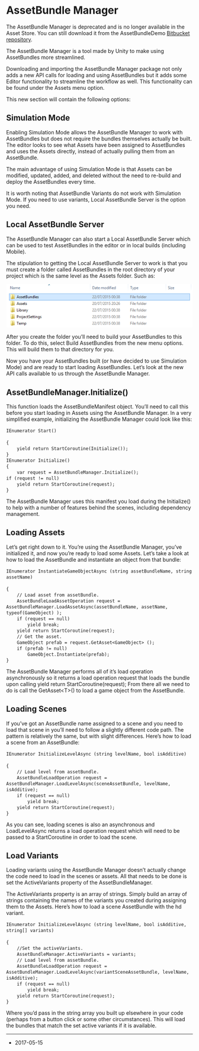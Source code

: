 # AssetBundle Manager

The AssetBundle Manager is deprecated and is no longer available in the Asset Store. You can still download it from the AssetBundleDemo [Bitbucket repository](https://bitbucket.org/Unity-Technologies/assetbundledemo).

The AssetBundle Manager is a tool made by Unity to make using AssetBundles more streamlined.

Downloading and importing the AssetBundle Manager package not only adds a new API calls for loading and using AssetBundles but it adds some Editor functionality to streamline the workflow as well.  This functionality can be found under the Assets menu option. 

This new section will contain the following options:

## Simulation Mode

Enabling Simulation Mode allows the AssetBundle Manager to work with AssetBundles but does not require the bundles themselves actually be built.  The editor looks to see what Assets  have been assigned to AssetBundles and uses the Assets directly, instead of actually pulling them from an AssetBundle.

The main advantage of using Simulation Mode is that Assets can be modified, updated, added, and deleted without the need to re-build and deploy the AssetBundles every time.  

It is worth noting that AssetBundle Variants do not work with Simulation Mode.  If you need to use variants, Local AssetBundle Server is the option you need.

## Local AssetBundle Server

The AssetBundle Manager can also start a Local AssetBundle Server which can be used to test AssetBundles in the editor or in local builds (including Mobile).

The stipulation to getting the Local AssetBundle Server to work is that you must create a folder called AssetBundles in the root directory of your project which is the same level as the Assets folder.  Such as:

![](../uploads/Main/AssetBundles-Manager-4.png)

After you create the folder you’ll need to build your AssetBundles to this folder.  To do this, select Build AssetBundles from the new menu options.  This will build them to that directory for you.

Now you have your AssetBundles built (or have decided to use Simulation Mode) and are ready to start loading AssetBundles.  Let’s look at the new API calls available to us through the AssetBundle Manager.

## AssetBundleManager.Initialize()

This function loads the AssetBundleManifest object.  You’ll need to call this before you start loading in Assets using the AssetBundle Manager.  In a very simplified example, initializing the AssetBundle Manager could look like this:

```
IEnumerator Start()

{
	yield return StartCoroutine(Initialize());
}
IEnumerator Initialize()
{
	var request = AssetBundleManager.Initialize();
if (request != null)
	yield return StartCoroutine(request);
}
```

The AssetBundle Manager uses this manifest you load during the Initialize() to help with a number of features behind the scenes, including dependency management.

## Loading Assets

Let’s get right down to it.  You’re using the AssetBundle Manager, you’ve initialized it, and now you’re ready to load some Assets.  Let’s take a look at how to load the AssetBundle and instantiate an object from that bundle:

```
IEnumerator InstantiateGameObjectAsync (string assetBundleName, string assetName)

{
	// Load asset from assetBundle.
	AssetBundleLoadAssetOperation request = AssetBundleManager.LoadAssetAsync(assetBundleName, assetName, typeof(GameObject) );
	if (request == null)
		yield break;
	yield return StartCoroutine(request);
	// Get the asset.
	GameObject prefab = request.GetAsset<GameObject> ();
	if (prefab != null)
		GameObject.Instantiate(prefab);
}
```

The AssetBundle Manager performs all of it’s load operation asynchronously so it returns a load operation request that loads the bundle upon calling yield return StartCoroutine(request); From there all we need to do is call the GetAsset\<T\>() to load a game object from the AssetBundle.

## Loading Scenes

If you’ve got an AssetBundle name assigned to a scene and you need to load that scene in you’ll need to follow a slightly different code path.  The pattern is relatively the same, but with slight differences.  Here’s how to load a scene from an AssetBundle:

```
IEnumerator InitializeLevelAsync (string levelName, bool isAdditive)

{
	// Load level from assetBundle.
	AssetBundleLoadOperation request = AssetBundleManager.LoadLevelAsync(sceneAssetBundle, levelName, isAdditive);
	if (request == null)
		yield break;
	yield return StartCoroutine(request);
}
```

As you can see, loading scenes is also an asynchronous and LoadLevelAsync returns a load operation request which will need to be passed to a StartCoroutine in order to load the scene.

## Load Variants

Loading variants using the AssetBundle Manager doesn’t actually change the code need to load in the scenes or assets.  All that needs to be done is set the ActiveVariants property of the AssetBundleManager.

The ActiveVariants property is an array of strings.  Simply build an array of strings containing the names of the variants you created during assigning them to the Assets.  Here’s how to load a scene AssetBundle with the hd variant.

```
IEnumerator InitializeLevelAsync (string levelName, bool isAdditive, string[] variants)

{
	//Set the activeVariants.
	AssetBundleManager.ActiveVariants = variants;
	// Load level from assetBundle.
	AssetBundleLoadOperation request = AssetBundleManager.LoadLevelAsync(variantSceneAssetBundle, levelName, isAdditive);
	if (request == null)
		yield break;
	yield return StartCoroutine(request);
}
```

Where you’d pass in the string array you built up elsewhere in your code (perhaps from a button click or some other circumstances). This will load the bundles that match the set active variants if it is available.  

---
* <span class="page-edit">2017-05-15  <!-- include IncludeTextNewPageNoEdit --></span>



